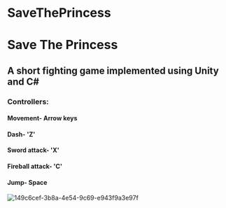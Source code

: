# SaveThePrincess
<h1>Save The Princess</h1>
<h2>A short fighting game implemented using Unity and C#</h2>
<h3>Controllers:</h3>
<h4>Movement- Arrow keys</h4>
<h4>Dash- 'Z'</h4>
<h4>Sword attack- 'X'</h4>
<h4>Fireball attack- 'C'</h4>
<h4>Jump- Space</h4>

![149c6cef-3b8a-4e54-9c69-e943f9a3e97f](https://user-images.githubusercontent.com/69904616/189553538-9093a483-cb98-4fcc-a0fd-95c39145cbb8.jpg)
